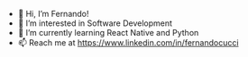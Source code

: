 - 👋 Hi, I’m Fernando!
- 👀 I’m interested in Software Development
- 🌱 I’m currently learning React Native and Python
- 📫 Reach me at https://www.linkedin.com/in/fernandocucci

<!---
fernandocucci/fernandocucci is a ✨ special ✨ repository because its `README.md` (this file) appears on your GitHub profile.
You can click the Preview link to take a look at your changes.
--->

